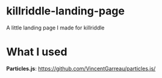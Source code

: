 # killriddle-landing-page
A little landing page I made for killriddle

# What I used
**Particles.js**: https://github.com/VincentGarreau/particles.js/
